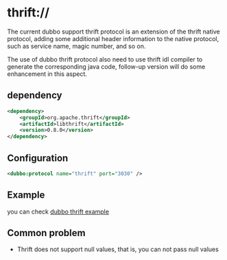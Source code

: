# thrift://

The current dubbo support thrift protocol is an extension of the thrift native protocol, adding some additional header information to the native protocol, such as service name, magic number, and so on.

The use of dubbo thrift protocol also need to use thrift idl compiler to generate the corresponding java code, follow-up version will do some enhancement in this aspect.

## dependency

```xml
<dependency>
    <groupId>org.apache.thrift</groupId>
    <artifactId>libthrift</artifactId>
    <version>0.8.0</version>
</dependency>
```

## Configuration


```xml
<dubbo:protocol name="thrift" port="3030" />
```

## Example

you can check [dubbo thrift example](https://github.com/apache/incubator-dubbo/tree/master/dubbo-rpc/dubbo-rpc-thrift/src/test/java/com/alibaba/dubbo/rpc/protocol/thrift/examples)

## Common problem

* Thrift does not support null values, that is, you can not pass null values


